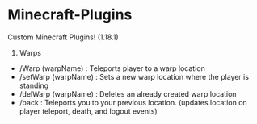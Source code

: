 # Minecraft-Plugins
Custom Minecraft Plugins! (1.18.1)

1. Warps
  - /Warp (warpName) : Teleports player to a warp location 
  - /setWarp (warpName) : Sets a new warp location where the player is standing
  - /delWarp (warpName) : Deletes an already created warp location
  - /back : Teleports you to your previous location. (updates location on player teleport, death, and logout events)

